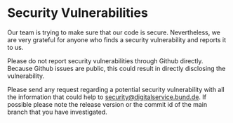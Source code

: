# Security Vulnerabilities

Our team is trying to make sure that our code is secure. Nevertheless, we are very grateful for anyone who finds a
security vulnerability and reports it to us.

Please do not report security vulnerabilities through Github directly. Because Github issues are public, this could
result in directly disclosing the vulnerability.

Please send any request regarding a potential security vulnerability with all the information that could help
to [security@digitalservice.bund.de](mailto:security@digitalservice.bund.de). If possible please note the release
version or the commit id of the main branch that you have investigated.
